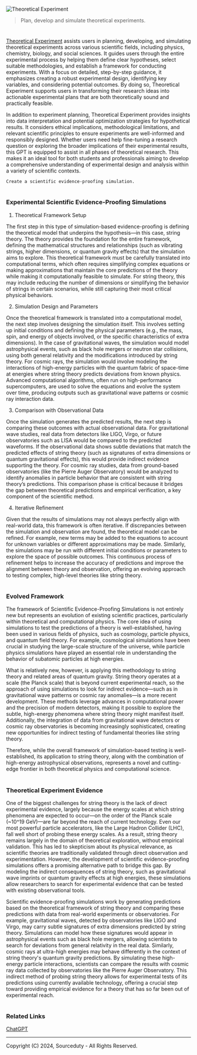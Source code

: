 ![Theoretical Experiment](https://github.com/user-attachments/assets/f97f1de1-8f54-4ab5-a9fa-8f476075c036)

> Plan, develop and simulate theoretical experiments.

#

[Theoretical Experiment](https://chatgpt.com/g/g-ruVQu0J6L-theoretical-experiment) assists users in planning, developing, and simulating theoretical experiments across various scientific fields, including physics, chemistry, biology, and social sciences. It guides users through the entire experimental process by helping them define clear hypotheses, select suitable methodologies, and establish a framework for conducting experiments. With a focus on detailed, step-by-step guidance, it emphasizes creating a robust experimental design, identifying key variables, and considering potential outcomes. By doing so, Theoretical Experiment supports users in transforming their research ideas into actionable experimental plans that are both theoretically sound and practically feasible.

In addition to experiment planning, Theoretical Experiment provides insights into data interpretation and potential optimization strategies for hypothetical results. It considers ethical implications, methodological limitations, and relevant scientific principles to ensure experiments are well-informed and responsibly designed. Whether users need help fine-tuning a research question or exploring the broader implications of their experimental results, this GPT is equipped to assist in all phases of theoretical research. This makes it an ideal tool for both students and professionals aiming to develop a comprehensive understanding of experimental design and analysis within a variety of scientific contexts.

```
Create a scientific evidence-proofing simulation.
```

#
### Experimental Scientific Evidence-Proofing Simulations

1. Theoretical Framework Setup

The first step in this type of simulation-based evidence-proofing is defining the theoretical model that underpins the hypothesis—in this case, string theory. The theory provides the foundation for the entire framework, defining the mathematical structures and relationships (such as vibrating strings, higher dimensions, or quantum gravity effects) that the simulation aims to explore. This theoretical framework must be carefully translated into computational terms, which often requires simplifying complex equations or making approximations that maintain the core predictions of the theory while making it computationally feasible to simulate. For string theory, this may include reducing the number of dimensions or simplifying the behavior of strings in certain scenarios, while still capturing their most critical physical behaviors.

2. Simulation Design and Parameters

Once the theoretical framework is translated into a computational model, the next step involves designing the simulation itself. This involves setting up initial conditions and defining the physical parameters (e.g., the mass, spin, and energy of objects involved, or the specific characteristics of extra dimensions). In the case of gravitational waves, the simulation would model astrophysical events, such as black hole mergers or neutron star collisions, using both general relativity and the modifications introduced by string theory. For cosmic rays, the simulation would involve modeling the interactions of high-energy particles with the quantum fabric of space-time at energies where string theory predicts deviations from known physics. Advanced computational algorithms, often run on high-performance supercomputers, are used to solve the equations and evolve the system over time, producing outputs such as gravitational wave patterns or cosmic ray interaction data.

3. Comparison with Observational Data

Once the simulation generates the predicted results, the next step is comparing these outcomes with actual observational data. For gravitational wave studies, real data from detectors like LIGO, Virgo, or future observatories such as LISA would be compared to the predicted waveforms. If the observational data shows subtle deviations that match the predicted effects of string theory (such as signatures of extra dimensions or quantum gravitational effects), this would provide indirect evidence supporting the theory. For cosmic ray studies, data from ground-based observatories (like the Pierre Auger Observatory) would be analyzed to identify anomalies in particle behavior that are consistent with string theory’s predictions. This comparison phase is critical because it bridges the gap between theoretical predictions and empirical verification, a key component of the scientific method.

4. Iterative Refinement

Given that the results of simulations may not always perfectly align with real-world data, this framework is often iterative. If discrepancies between the simulation and observation are found, the theoretical model can be refined. For example, new terms may be added to the equations to account for unknown variables or different approximations may be made. Similarly, the simulations may be run with different initial conditions or parameters to explore the space of possible outcomes. This continuous process of refinement helps to increase the accuracy of predictions and improve the alignment between theory and observation, offering an evolving approach to testing complex, high-level theories like string theory.

#
### Evolved Framework

The framework of Scientific Evidence-Proofing Simulations is not entirely new but represents an evolution of existing scientific practices, particularly within theoretical and computational physics. The core idea of using simulations to test the predictions of a theory is well-established, having been used in various fields of physics, such as cosmology, particle physics, and quantum field theory. For example, cosmological simulations have been crucial in studying the large-scale structure of the universe, while particle physics simulations have played an essential role in understanding the behavior of subatomic particles at high energies.

What is relatively new, however, is applying this methodology to string theory and related areas of quantum gravity. String theory operates at a scale (the Planck scale) that is beyond current experimental reach, so the approach of using simulations to look for indirect evidence—such as in gravitational wave patterns or cosmic ray anomalies—is a more recent development. These methods leverage advances in computational power and the precision of modern detectors, making it possible to explore the subtle, high-energy phenomena where string theory might manifest itself. Additionally, the integration of data from gravitational wave detectors or cosmic ray observatories is becoming increasingly sophisticated, creating new opportunities for indirect testing of fundamental theories like string theory.

Therefore, while the overall framework of simulation-based testing is well-established, its application to string theory, along with the combination of high-energy astrophysical observations, represents a novel and cutting-edge frontier in both theoretical physics and computational science.

#
### Theoretical Experiment Evidence

One of the biggest challenges for string theory is the lack of direct experimental evidence, largely because the energy scales at which string phenomena are expected to occur—on the order of the Planck scale (~10^19 GeV)—are far beyond the reach of current technology. Even our most powerful particle accelerators, like the Large Hadron Collider (LHC), fall well short of probing these energy scales. As a result, string theory remains largely in the domain of theoretical exploration, without empirical validation. This has led to skepticism about its physical relevance, as scientific theories are traditionally validated through direct observation and experimentation. However, the development of scientific evidence-proofing simulations offers a promising alternative path to bridge this gap. By modeling the indirect consequences of string theory, such as gravitational wave imprints or quantum gravity effects at high energies, these simulations allow researchers to search for experimental evidence that can be tested with existing observational tools.

Scientific evidence-proofing simulations work by generating predictions based on the theoretical framework of string theory and comparing these predictions with data from real-world experiments or observatories. For example, gravitational waves, detected by observatories like LIGO and Virgo, may carry subtle signatures of extra dimensions predicted by string theory. Simulations can model how these signatures would appear in astrophysical events such as black hole mergers, allowing scientists to search for deviations from general relativity in the real data. Similarly, cosmic rays at ultra-high energies may behave differently in the context of string theory's quantum gravity predictions. By simulating these high-energy particle interactions, scientists can compare the results with cosmic ray data collected by observatories like the Pierre Auger Observatory. This indirect method of probing string theory allows for experimental tests of its predictions using currently available technology, offering a crucial step toward providing empirical evidence for a theory that has so far been out of experimental reach.

#
### Related Links

[ChatGPT](https://github.com/sourceduty/ChatGPT)

***
Copyright (C) 2024, Sourceduty - All Rights Reserved.

